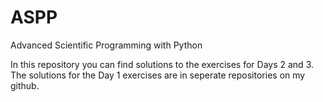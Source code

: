 # ASPP
Advanced Scientific Programming with Python

In this repository you can find solutions to the exercises for Days 2 and 3. The solutions for the Day 1 exercises are in seperate repositories on my github.
